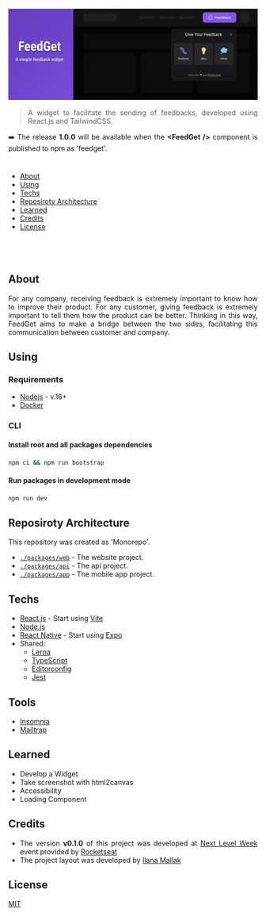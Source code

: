 <div align='justify'>

![Cover](./docs/assets/cover.png)

> A widget to facilitate the sending of feedbacks, developed using React.js and TailwindCSS.

➡️ The release **1.0.0** will be available when the **\<FeedGet \/\>** component is published to npm as 'feedget'.

#
- [About](#about)
- [Using](#using)
- [Techs](#techs)
- [Reposiroty Architecture](#reposiroty-architecture)
- [Learned](#learned)
- [Credits](#credits)
- [License](#license)
#

<br>

## **About**

For any company, receiving feedback is extremely important to know how to improve their product. For any customer, giving feedback is extremely important to tell them how the product can be better. Thinking in this way, FeedGet aims to make a bridge between the two sides, facilitating this communication between customer and company.

## **Using**

### Requirements

- [Nodejs](https://nodejs.org/en/download/) - v.16+
- [Docker](https://docs.docker.com/engine/install/ubuntu/)

### CLI

#### Install root and all packages dependencies
```bash
npm ci && npm run bootstrap
```

#### Run packages in development mode

```bash
npm run dev
```

## **Reposiroty Architecture**

This repository was created as 'Monorepo'.

- [`./packages/web`](./packages/web) - The website project.
- [`./packages/api`](./packages/api) - The api project.
- [`./packages/app`](./packages/app) - The mobile app project.

## **Techs**

- [React.js](https://reactjs.org/) - Start using [Vite](https://vitejs.dev/)
- [Node.js](https://nodejs.org/en/)
- [React Native]() - Start using [Expo](https://expo.dev/)
- Shared:
  - [Lerna](https://github.com/lerna/lerna)
  - [TypeScript](https://www.typescriptlang.org/)
  - [Editorconfig](https://editorconfig.org/)
  - [Jest](https://jestjs.io/)

## **Tools**

- [Insomnia](https://insomnia.rest/)
- [Mailtrap](https://mailtrap.io/)


## **Learned**



- Develop a Widget
- Take screenshot with html2canvas
- Accessibility
- Loading Component

## **Credits**

- The version **v0.1.0** of this project was developed at [Next Level Week](https://nextlevelweek.com) event provided by [Rocketseat](https://www.rocketseat.com.br/)
- The project layout was developed by [Ilana Mallak](https://www.figma.com/@ilanamallak)

## **License**

[MIT](./LICENSE)

</div>
